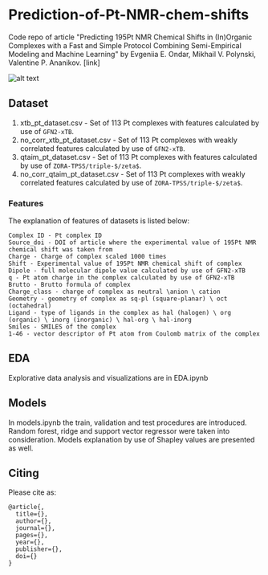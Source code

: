 # Prediction-of-Pt-NMR-chem-shifts
Code repo of article "Predicting 195Pt NMR Chemical Shifts in (In)Organic Complexes with a Fast and Simple Protocol Combining Semi-Empirical Modeling and Machine Learning" by Evgeniia E. Ondar, Mikhail V. Polynski, Valentine P. Ananikov. [link]

![alt text](https://github.com/ondevg/Prediction-of-Pt-NMR-chem-shifts/blob/main/maimain.png?raw=true)

## Dataset
1. xtb_pt_dataset.csv - Set of 113 Pt complexes with features calculated by use of `GFN2-xTB`. 
2. no_corr_xtb_pt_dataset.csv - Set of 113 Pt complexes with weakly correlated features calculated by use of `GFN2-xTB`.
3. qtaim_pt_dataset.csv - Set of 113 Pt complexes with features calculated by use of `ZORA-TPSS/triple-$/zeta$`. 
4. no_corr_qtaim_pt_dataset.csv - Set of 113 Pt complexes with weakly correlated features calculated by use of `ZORA-TPSS/triple-$/zeta$`.
### Features 
The explanation of features of datasets is listed below:
```
Complex ID - Pt complex ID
Source_doi - DOI of article where the experimental value of 195Pt NMR chemical shift was taken from
Charge - Charge of complex scaled 1000 times
Shift - Experimental value of 195Pt NMR chemical shift of complex
Dipole - full molecular dipole value calculated by use of GFN2-xTB
q - Pt atom charge in the complex calculated by use of GFN2-xTB
Brutto - Brutto formula of complex
Charge_class - charge of complex as neutral \anion \ cation
Geometry - geometry of complex as sq-pl (square-planar) \ oct (octahedral)
Ligand - type of ligands in the complex as hal (halogen) \ org (organic) \ inorg (inorganic) \ hal-org \ hal-inorg
Smiles - SMILES of the complex
1-46 - vector descriptor of Pt atom from Coulomb matrix of the complex

```
## EDA
Explorative data analysis and visualizations are in EDA.ipynb

## Models
In models.ipynb the train, validation and test procedures are introduced. Random forest, ridge and support vector regressor were taken into consideration. Models explanation by use of Shapley values are presented as well.

## Citing
Please cite as:
```
@article{,
  title={},
  author={},
  journal={},
  pages={},
  year={},
  publisher={},
  doi={}
}
```
